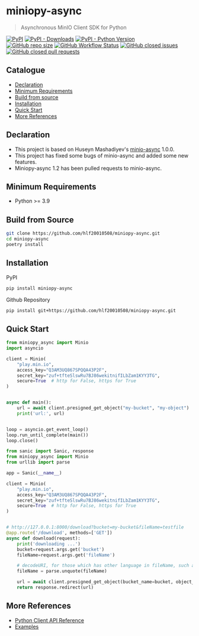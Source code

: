 # miniopy-async
> Asynchronous MinIO Client SDK for Python

[![PyPI](https://img.shields.io/pypi/v/miniopy-async)](https://pypi.org/project/miniopy-async/)
[![PyPI - Downloads](https://img.shields.io/pypi/dm/miniopy-async)](https://pypi.org/project/miniopy-async/)
[![PyPI - Python Version](https://img.shields.io/pypi/pyversions/miniopy-async)](https://pypi.org/project/miniopy-async/)  
[![GitHub repo size](https://img.shields.io/github/repo-size/hlf20010508/miniopy-async)](https://github.com/hlf20010508/miniopy-async)
[![GitHub Workflow Status](https://img.shields.io/github/actions/workflow/status/hlf20010508/miniopy-async/python-publish.yml)](https://github.com/hlf20010508/miniopy-async/actions)
[![GitHub closed issues](https://img.shields.io/github/issues-closed/hlf20010508/miniopy-async)](https://github.com/hlf20010508/miniopy-async/issues?q=is%3Aissue+is%3Aclosed)
[![GitHub closed pull requests](https://img.shields.io/github/issues-pr-closed/hlf20010508/miniopy-async)](https://github.com/hlf20010508/miniopy-async/pulls?q=is%3Apr+is%3Aclosed)

## Catalogue
- [Declaration](#declaration)
- [Minimum Requirements](#requirements)
- [Build from source](#build)
- [Installation](#installation)
- [Quick Start](#example)
- [More References](#references)

<span id="declaration"></span>

## Declaration
- This project is based on Huseyn Mashadiyev's [minio-async](https://github.com/HuseynMashadiyev/minio-async/tree/78128443f7ce9618191e1155689b47507df67bb1) 1.0.0.
- This project has fixed some bugs of minio-async and added some new features.
- Miniopy-async 1.2 has been pulled requests to minio-async.

<span id="requirements"></span>

## Minimum Requirements
- Python >= 3.9

<span id="build"></span>

## Build from Source
```sh
git clone https://github.com/hlf20010508/miniopy-async.git
cd miniopy-async
poetry install
```

<span id="installation"></span>

## Installation
PyPI
```sh
pip install miniopy-async
```

Github Repository
```sh
pip install git+https://github.com/hlf20010508/miniopy-async.git
```

<span id="example"></span>

## Quick Start
```py
from miniopy_async import Minio
import asyncio

client = Minio(
    "play.min.io",
    access_key="Q3AM3UQ867SPQQA43P2F",
    secret_key="zuf+tfteSlswRu7BJ86wekitnifILbZam1KYY3TG",
    secure=True  # http for False, https for True
)


async def main():
    url = await client.presigned_get_object("my-bucket", "my-object")
    print('url:', url)


loop = asyncio.get_event_loop()
loop.run_until_complete(main())
loop.close()
```

```py
from sanic import Sanic, response
from miniopy_async import Minio
from urllib import parse

app = Sanic(__name__)

client = Minio(
    "play.min.io",
    access_key="Q3AM3UQ867SPQQA43P2F",
    secret_key="zuf+tfteSlswRu7BJ86wekitnifILbZam1KYY3TG",
    secure=True  # http for False, https for True
)


# http://127.0.0.1:8000/download?bucket=my-bucket&fileName=testfile
@app.route('/download', methods=['GET'])
async def download(request):
    print('downloading ...')
    bucket=request.args.get('bucket')
    fileName=request.args.get('fileName')

    # decodeURI, for those which has other language in fileName, such as Chinese, Japanese, Korean
    fileName = parse.unquote(fileName)

    url = await client.presigned_get_object(bucket_name=bucket, object_name=fileName)
    return response.redirect(url)
```

<span id="references"></span>

## More References
- <a href="https://github.com/hlf20010508/miniopy-async/tree/master/docs">Python Client API Reference</a>  
- <a href="https://github.com/hlf20010508/miniopy-async/tree/master/examples">Examples</a>
